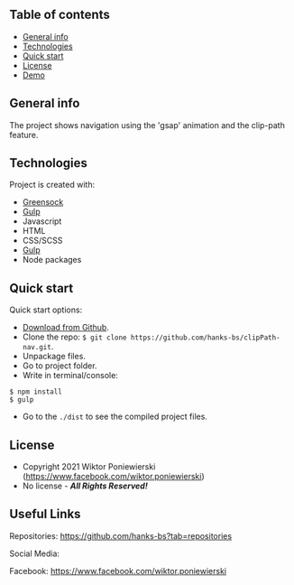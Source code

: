 ## Table of contents
* [General info](#general-info)
* [Technologies](#technologies)
* [Quick start](#quick-start)
* [License](#License)
* [Demo](https://hanks-bs.github.io/clipPath-nav/)

## General info
The project shows navigation using the 'gsap' animation and the clip-path feature.
	
## Technologies
Project is created with:
* <a href="https://greensock.com/">Greensock</a>
* <a href="https://gulpjs.com/">Gulp</a>
* Javascript
* HTML
* CSS/SCSS
* <a href="https://gulpjs.com/">Gulp</a>
* Node packages
	
## Quick start

Quick start options:

- [Download from Github](https://github.com/hanks-bs/clipPath-nav.git).
- Clone the repo: `$ git clone https://github.com/hanks-bs/clipPath-nav.git`.
- Unpackage files.
- Go to project folder.
- Write in terminal/console:

 ```
 $ npm install
 $ gulp
 ```
 
 - Go to the `./dist` to see the compiled project files.

<!-- LICENSE -->
## License
- Copyright 2021 Wiktor Poniewierski (https://www.facebook.com/wiktor.poniewierski)
- No license - ***All Rights Reserved!***

## Useful Links

Repositories: <https://github.com/hanks-bs?tab=repositories>

Social Media:

Facebook: <https://www.facebook.com/wiktor.poniewierski>
